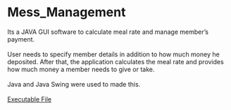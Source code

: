 # Mess_Management

Its a JAVA GUI software to calculate meal rate and manage member’s payment.\
\
User needs to specify member details in addition to how much money he deposited. After that, the application calculates the meal rate and provides how much money a member needs to give or take.\
\
Java and Java Swing were used to made this.\
\
[Executable File](https://github.com/ornob011/Mess_Meal_Management/blob/master/Mess/dist/Mess.jar)
